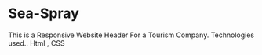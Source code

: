 # Sea-Spray
This is a Responsive Website Header For a Tourism Company.
Technologies used..
Html , CSS
